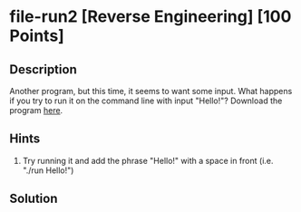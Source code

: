 # file-run2 [Reverse Engineering] [100 Points] #

## Description ##
Another program, but this time, it seems to want some input. 
What happens if you try to run it on the command line with input "Hello!"?
Download the program [here](https://artifacts.picoctf.net/c/156/run).

## Hints ##
1. Try running it and add the phrase "Hello!" with a space in front (i.e. "./run Hello!")

## Solution ##
[](../01.png)

[](../02.png)
